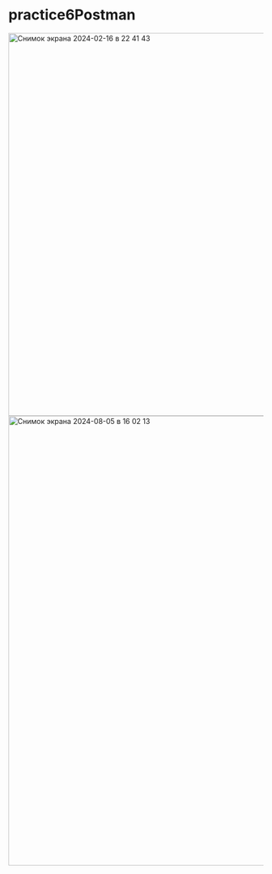 # practice6Postman


<img width="757" alt="Снимок экрана 2024-02-16 в 22 41 43" src="https://github.com/user-attachments/assets/a3948c51-32b8-4229-92d1-e17df7807734">

<img width="889" alt="Снимок экрана 2024-08-05 в 16 02 13" src="https://github.com/user-attachments/assets/20e9706f-5ded-4590-aa29-d50db9ba2a14">

